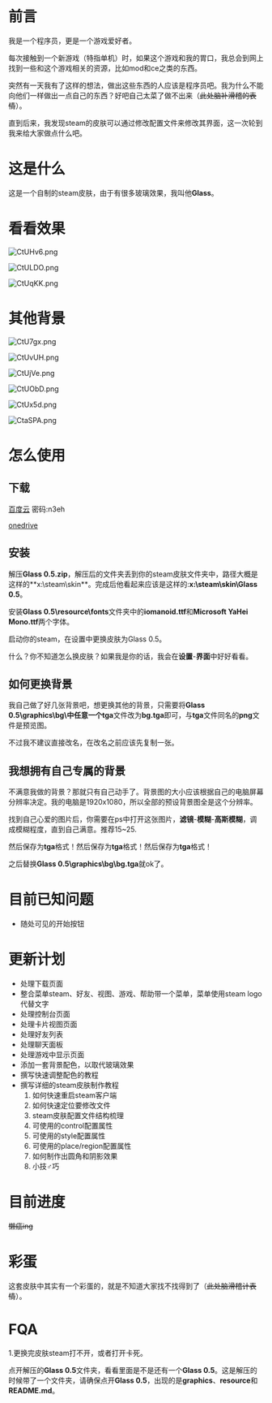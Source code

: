 # 前言
我是一个程序员，更是一个游戏爱好者。

每次接触到一个新游戏（特指单机）时，如果这个游戏和我的胃口，我总会到网上找到一些和这个游戏相关的资源，比如mod和ce之类的东西。

突然有一天我有了这样的想法，做出这些东西的人应该是程序员吧。我为什么不能向他们一样做出一点自己的东西？好吧自己太菜了做不出来（~~此处脑补滑稽的表情~~）。

直到后来，我发现steam的皮肤可以通过修改配置文件来修改其界面，这一次轮到我来给大家做点什么吧。

# 这是什么
这是一个自制的steam皮肤，由于有很多玻璃效果，我叫他**Glass**。

# 看看效果
![CtUHv6.png](https://s1.ax1x.com/2018/05/04/CtUHv6.png)

![CtULDO.png](https://s1.ax1x.com/2018/05/04/CtULDO.png)

![CtUqKK.png](https://s1.ax1x.com/2018/05/04/CtUqKK.png)


# 其他背景

![CtU7gx.png](https://s1.ax1x.com/2018/05/04/CtU7gx.png)

![CtUvUH.png](https://s1.ax1x.com/2018/05/04/CtUvUH.png)

![CtUjVe.png](https://s1.ax1x.com/2018/05/04/CtUjVe.png)

![CtUObD.png](https://s1.ax1x.com/2018/05/04/CtUObD.png)

![CtUx5d.png](https://s1.ax1x.com/2018/05/04/CtUx5d.png)

![CtaSPA.png](https://s1.ax1x.com/2018/05/04/CtaSPA.png)

# 怎么使用

## 下载

[百度云](https://pan.baidu.com/s/1vG45N0Q5gkqUiz7J0X07aQ) 密码:n3eh

[onedrive](https://1drv.ms/f/s!AlLFfmBi5_NSlM58sFJhBtevGS-E4A)

## 安装

解压**Glass 0.5.zip**，解压后的文件夹丢到你的steam皮肤文件夹中，路径大概是这样的**x:\steam\skin\**。完成后他看起来应该是这样的:**x:\steam\skin\Glass 0.5**。

安装**Glass 0.5\resource\fonts**文件夹中的**iomanoid.ttf**和**Microsoft YaHei Mono.ttf**两个字体。

启动你的steam，在设置中更换皮肤为Glass 0.5。

什么？你不知道怎么换皮肤？如果我是你的话，我会在**设置**-**界面**中好好看看。

## 如何更换背景
我自己做了好几张背景吧，想更换其他的背景，只需要将**Glass 0.5\graphics\bg\\**中任意一个**tga**文件改为**bg.tga**即可，与**tga**文件同名的**png**文件是预览图。

不过我不建议直接改名，在改名之前应该先复制一张。

## 我想拥有自己专属的背景
不满意我做的背景？那就只有自己动手了。背景图的大小应该根据自己的电脑屏幕分辨率决定。我的电脑是1920x1080，所以全部的预设背景图全是这个分辨率。

找到自己心爱的图片后，你需要在ps中打开这张图片，**滤镜**-**模糊**-**高斯模糊**，调成模糊程度，直到自己满意。推荐15~25.

然后保存为**tga**格式！然后保存为**tga**格式！然后保存为**tga**格式！

之后替换**Glass 0.5\graphics\bg\bg.tga**就ok了。

# 目前已知问题
+ 随处可见的开始按钮

# 更新计划
+ 处理下载页面
+ 整合菜单steam、好友、视图、游戏、帮助带一个菜单，菜单使用steam logo代替文字
+ 处理控制台页面
+ 处理卡片视图页面
+ 处理好友列表
+ 处理聊天面板
+ 处理游戏中显示页面
+ 添加一套背景配色，以取代玻璃效果
+ 撰写快速调整配色的教程
+ 撰写详细的steam皮肤制作教程
    1. 如何快速重启steam客户端
    2. 如何快速定位要修改文件
    3. steam皮肤配置文件结构梳理
    4. 可使用的control配置属性
    5. 可使用的style配置属性
    6. 可使用的place/region配置属性
    7. 如何制作出圆角和阴影效果
    8. 小技♂巧

# 目前进度
~~懒癌ing~~

# 彩蛋
这套皮肤中其实有一个彩蛋的，就是不知道大家找不找得到了（~~此处脑滑稽计表情~~）。

# FQA
1.更换完皮肤steam打不开，或者打开卡死。

点开解压的**Glass 0.5**文件夹，看看里面是不是还有一个**Glass 0.5**。这是解压的时候带了一个文件夹，请确保点开**Glass 0.5**，出现的是**graphics**、**resource**和**README.md**。
